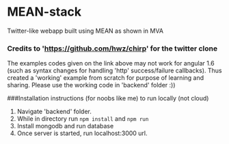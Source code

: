 # MEAN-stack
Twitter-like webapp built using MEAN as shown in MVA 


### Credits to 'https://github.com/hwz/chirp' for the twitter clone
The examples codes given on the link above may not work for angular 1.6 (such as syntax changes for handling 'http' success/failure callbacks). Thus created a 'working' example from scratch for purpose of learning and sharing. Please use the working code in 'backend' folder :))

###Installation instructions (for noobs like me) to run locally (not cloud)
1. Navigate 'backend' folder. 
2. While in directory run `npm install` and `npm run`
3. Install mongodb and run database
4. Once server is started, run localhost:3000 url.
